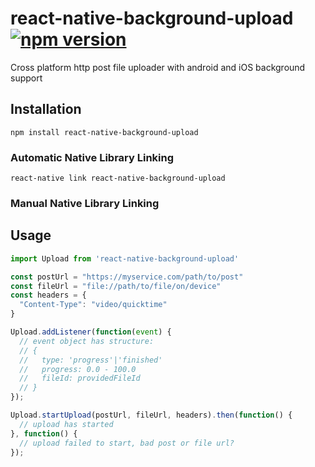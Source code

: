 # react-native-background-upload [![npm version](https://badge.fury.io/js/react-native-background-upload.svg)](https://badge.fury.io/js/react-native-background-upload)
Cross platform http post file uploader with android and iOS background support

## Installation

`npm install react-native-background-upload`

### Automatic Native Library Linking

`react-native link react-native-background-upload`

### Manual Native Library Linking

## Usage

```js
import Upload from 'react-native-background-upload'

const postUrl = "https://myservice.com/path/to/post"
const fileUrl = "file://path/to/file/on/device"
const headers = {
  "Content-Type": "video/quicktime"
}

Upload.addListener(function(event) {
  // event object has structure:
  // {
  //   type: 'progress'|'finished'
  //   progress: 0.0 - 100.0
  //   fileId: providedFileId
  // }
});

Upload.startUpload(postUrl, fileUrl, headers).then(function() {
  // upload has started
}, function() {
  // upload failed to start, bad post or file url?
});
```
